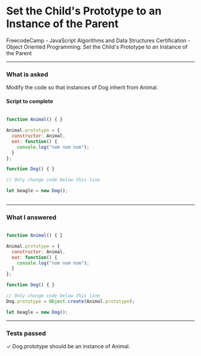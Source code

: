 # Set the Child's Prototype to an Instance of the Parent
FreecodeCamp - JavaScript Algorithms and Data Structures Certification - Object Oriented Programming: Set the Child's Prototype to an Instance of the Parent


---


### What is asked

Modify the code so that instances of Dog inherit from Animal.


#### Script to complete

```javascript  
  
function Animal() { }

Animal.prototype = {
  constructor: Animal,
  eat: function() {
    console.log("nom nom nom");
  }
};

function Dog() { }

// Only change code below this line

let beagle = new Dog();
  

```

---


### What I answered

```javascript  
  
function Animal() { }

Animal.prototype = {
  constructor: Animal,
  eat: function() {
    console.log("nom nom nom");
  }
};

function Dog() { }

// Only change code below this line
Dog.prototype = Object.create(Animal.prototype);

let beagle = new Dog();


```

---


### Tests passed

✓ Dog.prototype should be an instance of Animal.
